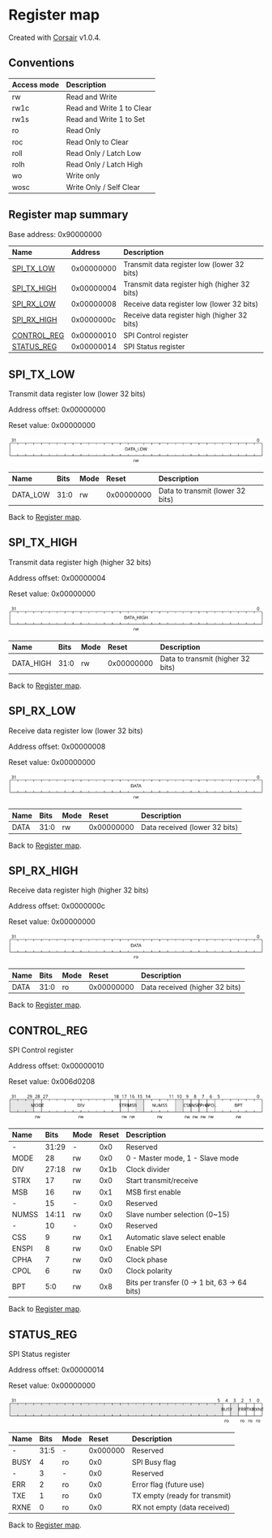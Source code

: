# Register map

Created with [Corsair](https://github.com/esynr3z/corsair) v1.0.4.

## Conventions

| Access mode | Description               |
| :---------- | :------------------------ |
| rw          | Read and Write            |
| rw1c        | Read and Write 1 to Clear |
| rw1s        | Read and Write 1 to Set   |
| ro          | Read Only                 |
| roc         | Read Only to Clear        |
| roll        | Read Only / Latch Low     |
| rolh        | Read Only / Latch High    |
| wo          | Write only                |
| wosc        | Write Only / Self Clear   |

## Register map summary

Base address: 0x90000000

| Name                     | Address    | Description |
| :---                     | :---       | :---        |
| [SPI_TX_LOW](#spi_tx_low) | 0x00000000 | Transmit data register low (lower 32 bits) |
| [SPI_TX_HIGH](#spi_tx_high) | 0x00000004 | Transmit data register high (higher 32 bits) |
| [SPI_RX_LOW](#spi_rx_low) | 0x00000008 | Receive data register low (lower 32 bits) |
| [SPI_RX_HIGH](#spi_rx_high) | 0x0000000c | Receive data register high (higher 32 bits) |
| [CONTROL_REG](#control_reg) | 0x00000010 | SPI Control register |
| [STATUS_REG](#status_reg) | 0x00000014 | SPI Status register |

## SPI_TX_LOW

Transmit data register low (lower 32 bits)

Address offset: 0x00000000

Reset value: 0x00000000

![spi_tx_low](md_img/spi_tx_low.svg)

| Name             | Bits   | Mode            | Reset      | Description |
| :---             | :---   | :---            | :---       | :---        |
| DATA_LOW         | 31:0   | rw              | 0x00000000 | Data to transmit (lower 32 bits) |

Back to [Register map](#register-map-summary).

## SPI_TX_HIGH

Transmit data register high (higher 32 bits)

Address offset: 0x00000004

Reset value: 0x00000000

![spi_tx_high](md_img/spi_tx_high.svg)

| Name             | Bits   | Mode            | Reset      | Description |
| :---             | :---   | :---            | :---       | :---        |
| DATA_HIGH        | 31:0   | rw              | 0x00000000 | Data to transmit (higher 32 bits) |

Back to [Register map](#register-map-summary).

## SPI_RX_LOW

Receive data register low (lower 32 bits)

Address offset: 0x00000008

Reset value: 0x00000000

![spi_rx_low](md_img/spi_rx_low.svg)

| Name             | Bits   | Mode            | Reset      | Description |
| :---             | :---   | :---            | :---       | :---        |
| DATA             | 31:0   | rw              | 0x00000000 | Data received (lower 32 bits) |

Back to [Register map](#register-map-summary).

## SPI_RX_HIGH

Receive data register high (higher 32 bits)

Address offset: 0x0000000c

Reset value: 0x00000000

![spi_rx_high](md_img/spi_rx_high.svg)

| Name             | Bits   | Mode            | Reset      | Description |
| :---             | :---   | :---            | :---       | :---        |
| DATA             | 31:0   | ro              | 0x00000000 | Data received (higher 32 bits) |

Back to [Register map](#register-map-summary).

## CONTROL_REG

SPI Control register

Address offset: 0x00000010

Reset value: 0x006d0208

![control_reg](md_img/control_reg.svg)

| Name             | Bits   | Mode            | Reset      | Description |
| :---             | :---   | :---            | :---       | :---        |
| -                | 31:29  | -               | 0x0        | Reserved |
| MODE             | 28     | rw              | 0x0        | 0 - Master mode, 1 - Slave mode |
| DIV              | 27:18  | rw              | 0x1b       | Clock divider |
| STRX             | 17     | rw              | 0x0        | Start transmit/receive |
| MSB              | 16     | rw              | 0x1        | MSB first enable |
| -                | 15     | -               | 0x0        | Reserved |
| NUMSS            | 14:11  | rw              | 0x0        | Slave number selection (0~15) |
| -                | 10     | -               | 0x0        | Reserved |
| CSS              | 9      | rw              | 0x1        | Automatic slave select enable |
| ENSPI            | 8      | rw              | 0x0        | Enable SPI |
| CPHA             | 7      | rw              | 0x0        | Clock phase |
| CPOL             | 6      | rw              | 0x0        | Clock polarity |
| BPT              | 5:0    | rw              | 0x8        | Bits per transfer (0 -> 1 bit, 63 -> 64 bits) |

Back to [Register map](#register-map-summary).

## STATUS_REG

SPI Status register

Address offset: 0x00000014

Reset value: 0x00000000

![status_reg](md_img/status_reg.svg)

| Name             | Bits   | Mode            | Reset      | Description |
| :---             | :---   | :---            | :---       | :---        |
| -                | 31:5   | -               | 0x000000   | Reserved |
| BUSY             | 4      | ro              | 0x0        | SPI Busy flag |
| -                | 3      | -               | 0x0        | Reserved |
| ERR              | 2      | ro              | 0x0        | Error flag (future use) |
| TXE              | 1      | ro              | 0x0        | TX empty (ready for transmit) |
| RXNE             | 0      | ro              | 0x0        | RX not empty (data received) |

Back to [Register map](#register-map-summary).
